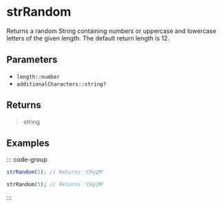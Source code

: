 # strRandom <Lang dart js />

Returns a random String containing numbers or uppercase and lowercase letters of the given length. The default return length is 12.

## Parameters

- `length::number`
- `additionalCharacters::string?` <DartNamed />

## Returns

> string

## Examples

::: code-group

```javascript [JavaScript]
strRandom(5); // Returns 'CHy2M'
```

```dart [Dart]
strRandom(5); // Returns 'CHy2M'
```

:::
